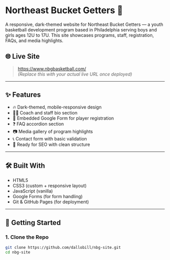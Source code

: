 # Northeast Bucket Getters 🏀

A responsive, dark-themed website for Northeast Bucket Getters — a youth basketball development program based in Philadelphia serving boys and girls ages 12U to 17U. This site showcases programs, staff, registration, FAQs, and media highlights.

## 🌐 Live Site

> https://www.nbgbasketball.com/  
_(Replace this with your actual live URL once deployed)_

---

## ✨ Features

- 🔥 Dark-themed, mobile-responsive design
- 🧑‍🏫 Coach and staff bio section
- 📝 Embedded Google Form for player registration
- ❓ FAQ accordion section
- 📷 Media gallery of program highlights
- 📞 Contact form with basic validation
- 📄 Ready for SEO with clean structure

---

## 🛠️ Built With

- HTML5
- CSS3 (custom + responsive layout)
- JavaScript (vanilla)
- Google Forms (for form handling)
- Git & GitHub Pages (for deployment)

---

## 🚀 Getting Started

### 1. Clone the Repo

```bash
git clone https://github.com/dallobill/nbg-site.git
cd nbg-site
